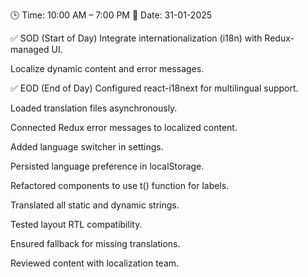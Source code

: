 🕒 Time: 10:00 AM – 7:00 PM
📆 Date: 31-01-2025

✅ SOD (Start of Day)
Integrate internationalization (i18n) with Redux-managed UI.

Localize dynamic content and error messages.

✅ EOD (End of Day)
Configured react-i18next for multilingual support.

Loaded translation files asynchronously.

Connected Redux error messages to localized content.

Added language switcher in settings.

Persisted language preference in localStorage.

Refactored components to use t() function for labels.

Translated all static and dynamic strings.

Tested layout RTL compatibility.

Ensured fallback for missing translations.

Reviewed content with localization team.
